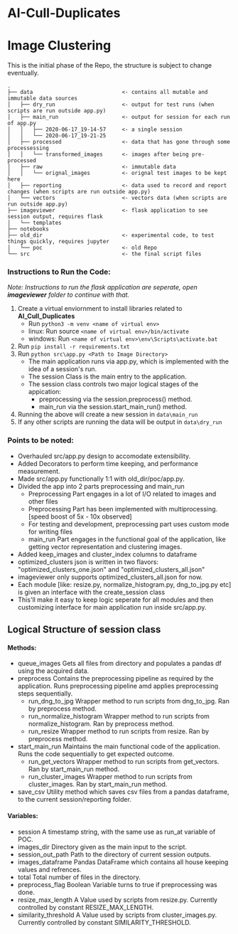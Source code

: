# AI-Cull-Duplicates
# Image Clustering

This is the initial phase of the Repo, the structure is subject to change eventually.

```
.
├── data                            <- contains all mutable and immutable data sources
│   ├── dry_run                     <- output for test runs (when scripts are run outside app.py)
│   ├── main_run                    <- output for session for each run of app.py
│   │   ├── 2020-06-17_19-14-57     <- a single session
│   │   └── 2020-06-17_19-21-25
│   ├── processed                   <- data that has gone through some processessing
│   │   └── transformed_images      <- images after being pre-processed
│   ├── raw                         <- immutable data
│   │   └── orignal_images          <- orignal test images to be kept here
│   ├── reporting                   <- data used to record and report changes (when scripts are run outside app.py)
│   └── vectors                     <- vectors data (when scripts are run outside app.py)
├── imageviewer                     <- flask application to see session output, requires flask
│   └── templates
├── notebooks
├── old_dir                         <- experimental code, to test things quickly, requires jupyter
│   └── poc                         <- old Repo
└── src                             <- the final script files
```

### Instructions to Run the Code:
_Note: Instructions to run the flask application are seperate, open **imageviewer** folder to continue with that._

1. Create a virtual enviornment to install libraries related to **AI_Cull_Duplicates**
    - Run `python3 -m venv <name of virtual env>`
    - linux: Run source `<name of virtual env>/bin/activate`
    - windows: Run `<name of virtual env>\env\Scripts\activate.bat`
2. Run `pip install -r requirements.txt`
3. Run `python src\app.py <Path to Image Directory>`
    - The main application runs via app.py, which is implemented with the idea of a session's run.
    - The session Class is the main entry to the application.
    - The session class controls two major logical stages of the appication:
        - preprocessing via the session.preprocess() method.
        - main_run via the session.start_main_run() method.
4. Running the above will create a new session in `data\main_run`
5. If any other scripts are running the data will be output in `data\dry_run`


### Points to be noted:

 - Overhauled src/app.py design to accomodate extensibility.
 - Added Decorators to perform time keeping, and performance measurement.
 - Made src/app.py functionally 1:1 with old_dir/poc/app.py.
 - Divided the app into 2 parts preprocessing and main_run
   - Preprocessing Part engages in a lot of I/O related to images and other files
   - Preprocessing Part has been implemented with multiprocessing. [speed boost of 5x - 10x observed]
   - For testing and development, preprocessing part uses custom mode for writing files
   - main_run Part engages in the functional goal of the application, like getting vector representation and clustering images.
 - Added keep_images and cluster_index columns to dataframe
 - optimized_clusters json is written in two flavors: "optimized_clusters_one.json" and "optimized_clusters_all.json"
 - imageviewer only supports optimized_clusters_all.json for now.
 - Each module [like: resize.py, normalize_histogram.py, dng_to_jpg.py etc] is given an interface with the create_session class
 - This'll make it easy to keep logic seperate for all modules and then customizing interface for main application run inside src/app.py.


## Logical Structure of session class

#### Methods:

- queue_images
    Gets all files from directory and populates a pandas df using the acquired data. 
- preprocess
    Contains the preprocessing pipeline as required by the application. Runs preprocessing pipeline amd applies preprocessing steps sequentially.
    - run_dng_to_jpg
    Wrapper method to run scripts from dng_to_jpg. Ran by preprocess method.
    - run_normalize_histogram
    Wrapper method to run scripts from normalize_histogram. Ran by preprocess method.
    - run_resize
    Wrapper method to run scripts from resize. Ran by preprocess method.
- start_main_run
    Maintains the main functional code of the application. Runs the code sequentially to get expected outcome.
    - run_get_vectors
    Wrapper method to run scripts from get_vectors. Ran by start_main_run method.
    - run_cluster_images
    Wrapper method to run scripts from cluster_images. Ran by start_main_run method.
- save_csv
    Utility method which saves csv files from a pandas dataframe, to the current session/reporting folder.

#### Variables:
  - session
      A timestamp string, with the same use as run_at variable of POC. 
  - images_dir
      Directory given as the main input to the script.
  - session_out_path
      Path to the directory of current session outputs.
  - images_dataframe
      Pandas DataFrame which contains all house keeping values and refrences.
  - total
      Total number of files in the directory.
  - preprocess_flag
      Boolean Variable turns to true if preprocessing was done. 
  - resize_max_length
      A Value used by scripts from resize.py. Currently controlled by constant RESIZE_MAX_LENGTH.
  - similarity_threshold
      A Value used by scripts from cluster_images.py. Currently controlled by constant SIMILARITY_THRESHOLD.

